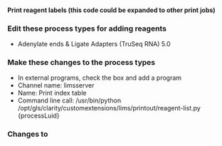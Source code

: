#### Print reagent labels (this code could be expanded to other print jobs)

### Edit these process types for adding reagents

  - Adenylate ends & Ligate Adapters (TruSeq RNA) 5.0

### Make these changes to the process types

  - In external programs, check the box and add a program
   - Channel name: limsserver
   - Name: Print index table
   - Command line call: /usr/bin/python /opt/gls/clarity/customextensions/lims/printout/reagent-list.py {processLuid}

### Changes to 

